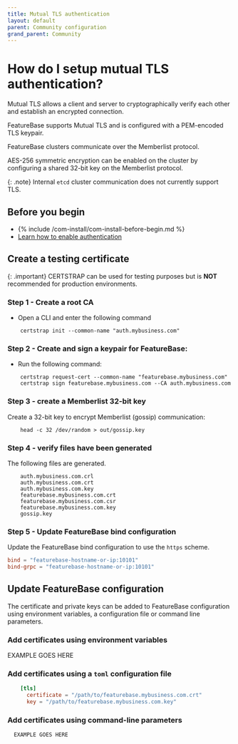 ```yaml
---
title: Mutual TLS authentication
layout: default
parent: Community configuration
grand_parent: Community
---
```


# How do I setup mutual TLS authentication?

Mutual TLS allows a client and server to cryptographically verify each other and establish an encrypted connection.

FeatureBase supports Mutual TLS and is configured with a PEM-encoded TLS keypair.

FeatureBase clusters communicate over the Memberlist protocol.

AES-256 symmetric encryption can be enabled on the cluster by configuring a shared 32-bit key on the Memberlist protocol.

{: .note}
Internal `etcd` cluster communication does not currently support TLS.

## Before you begin

* {% include /com-install/com-install-before-begin.md %}
* [Learn how to enable authentication](/docs/community/com-config/com-config-authentication)

## Create a testing certificate

{: .important}
CERTSTRAP can be used for testing purposes but is **NOT** recommended for production environments.

### Step 1 - Create a root CA

* Open a CLI and enter the following command

```shell
    certstrap init --common-name "auth.mybusiness.com"
```

### Step 2 - Create and sign a keypair for FeatureBase:

* Run the following command:

```shell
    certstrap request-cert --common-name "featurebase.mybusiness.com"
    certstrap sign featurebase.mybusiness.com --CA auth.mybusiness.com
```

### Step 3 - create a Memberlist 32-bit key

Create a 32-bit key to encrypt Memberlist (gossip) communication:

```shell
    head -c 32 /dev/random > out/gossip.key
```

### Step 4 - verify files have been generated

The following files are generated.

```text
    auth.mybusiness.com.crl
    auth.mybusiness.com.crt
    auth.mybusiness.com.key
    featurebase.mybusiness.com.crt
    featurebase.mybusiness.com.csr
    featurebase.mybusiness.com.key
    gossip.key
```

### Step 5 - Update FeatureBase bind configuration

Update the FeatureBase bind configuration to use the `https` scheme.


```toml
bind = "featurebase-hostname-or-ip:10101"
bind-grpc = "featurebase-hostname-or-ip:10101"
```

## Update FeatureBase configuration

The certificate and private keys can be added to FeatureBase configuration using environment variables, a configuration file or command line parameters.

### Add certificates using environment variables

EXAMPLE GOES HERE

### Add certificates using a `toml` configuration file

```toml
    [tls]
      certificate = "/path/to/featurebase.mybusiness.com.crt"
      key = "/path/to/featurebase.mybusiness.com.key"
```

### Add certificates using command-line parameters

```
  EXAMPLE GOES HERE
```

